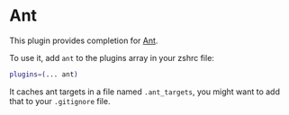 # Ant

This plugin provides completion for [Ant](https://ant.apache.org/).

To use it, add `ant` to the plugins array in your zshrc file:

```zsh
plugins=(... ant)
```

It caches ant targets in a file named `.ant_targets`, you might want to add that
to your `.gitignore` file.
